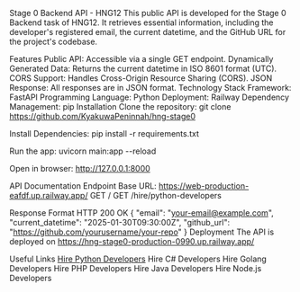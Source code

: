 Stage 0 Backend API - HNG12
This public API is developed for the Stage 0 Backend task of HNG12. It retrieves essential information, including the developer's registered email, the current datetime, and the GitHub URL for the project's codebase.

Features
Public API: Accessible via a single GET endpoint.
Dynamically Generated Data: Returns the current datetime in ISO 8601 format (UTC).
CORS Support: Handles Cross-Origin Resource Sharing (CORS).
JSON Response: All responses are in JSON format.
Technology Stack
Framework: FastAPI
Programming Language: Python
Deployment: Railway
Dependency Management: pip
Installation
Clone the repository: git clone https://github.com/KyakuwaPeninnah/hng-stage0

Install Dependencies: pip install -r requirements.txt

Run the app: uvicorn main:app --reload

Open in browser: http://127.0.0.1:8000

API Documentation
Endpoint
Base URL:
https://web-production-eafdf.up.railway.app/
GET /
GET /hire/python-developers

Response Format
HTTP 200 OK
{
  "email": "your-email@example.com",
  "current_datetime": "2025-01-30T09:30:00Z",
  "github_url": "https://github.com/yourusername/your-repo"
}
Deployment
The API is deployed on https://hng-stage0-production-0990.up.railway.app/

Useful Links
[Hire Python Developers](https://hng.tech/hire/python-developers)
Hire C# Developers
Hire Golang Developers
Hire PHP Developers
Hire Java Developers
Hire Node.js Developers